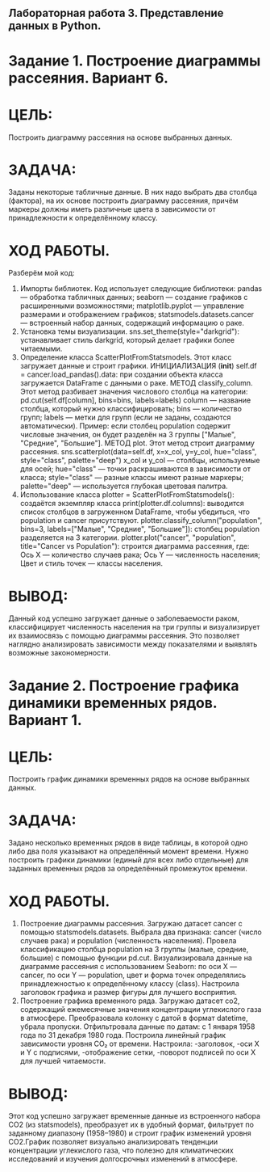 ## Лабораторная работа 3. Представление данных в Python.
# Задание 1. Построение диаграммы рассеяния. Вариант 6. 
# ЦЕЛЬ: 
Построить диаграмму рассеяния на основе выбранных данных.
# ЗАДАЧА: 
Заданы некоторые табличные данные. В них надо выбрать два столбца (фактора), на их основе построить диаграмму рассеяния, причём маркеры должны иметь различные цвета в зависимости от принадлежности к определённому классу.
# ХОД РАБОТЫ. 
Разберём мой код:
1. Импорты библиотек. Код использует следующие библиотеки:
   pandas — обработка табличных данных;
   seaborn — создание графиков с расширенными возможностями;
   matplotlib.pyplot — управление размерами и отображением графиков;
   statsmodels.datasets.cancer — встроенный набор данных, содержащий информацию о раке.
2. Установка темы визуализации.
sns.set_theme(style="darkgrid"): устанавливает стиль darkgrid, который делает графики более читаемыми.
3. Определение класса ScatterPlotFromStatsmodels.
Этот класс загружает данные и строит графики.
ИНИЦИАЛИЗАЦИЯ (__init__)
self.df = cancer.load_pandas().data: при создании объекта класса загружается DataFrame с данными о раке.
МЕТОД classify_column. Этот метод разбивает значения числового столбца на категории:
pd.cut(self.df[column], bins=bins, labels=labels)
column — название столбца, который нужно классифицировать;
bins — количество групп;
labels — метки для групп (если не заданы, создаются автоматически).
Пример: если столбец population содержит числовые значения, он будет разделён на 3 группы ["Малые", "Средние", "Большие"].
МЕТОД plot. Этот метод строит диаграмму рассеяния.
sns.scatterplot(data=self.df, x=x_col, y=y_col, hue="class", style="class", palette="deep")
x_col и y_col — столбцы, используемые для осей;
hue="class" — точки раскрашиваются в зависимости от класса;
style="class" — разные классы имеют разные маркеры;
palette="deep" — используется глубокая цветовая палитра.
4. Использование класса
plotter = ScatterPlotFromStatsmodels(): создаётся экземпляр класса
print(plotter.df.columns): выводится список столбцов в загруженном DataFrame, чтобы убедиться, что population и cancer присутствуют.
plotter.classify_column("population", bins=3, labels=["Малые", "Средние", "Большие"]): столбец population разделяется на 3 категории.
plotter.plot("cancer", "population", title="Cancer vs Population"): cтроится диаграмма рассеяния, где:
Ось X — количество случаев рака;
Ось Y — численность населения;
Цвет и стиль точек — классы населения.
# ВЫВОД: 
Данный код успешно загружает данные о заболеваемости раком, классифицирует численность населения на три группы и визуализирует их взаимосвязь с помощью диаграммы рассеяния. Это позволяет наглядно анализировать зависимости между показателями и выявлять возможные закономерности.

# Задание 2. Построение графика динамики временных рядов. Вариант 1.
# ЦЕЛЬ: 
Построить график динамики временных рядов на основе выбранных данных.
# ЗАДАЧА: 
Задано несколько временных рядов в виде таблицы, в которой одно либо два поля указывают на определённый момент времени. Нужно построить графики динамики (единый для всех либо отдельные) для заданных временных рядов за определённый промежуток времени.
# ХОД РАБОТЫ. 
1. Построение диаграммы рассеяния.
Загружаю датасет cancer с помощью statsmodels.datasets.
Выбрала два признака: cancer (число случаев рака) и population (численность населения).
Провела классификацию столбца population на 3 группы (малые, средние, большие) с помощью функции pd.cut.
Визуализировала данные на диаграмме рассеяния с использованием Seaborn:
по оси X — cancer,
по оси Y — population,
цвет и форма точек определялись принадлежностью к определённому классу (class).
Настроила заголовок графика и размер фигуры для лучшего восприятия.
2. Построение графика временного ряда.
Загружаю датасет co2, содержащий ежемесячные значения концентрации углекислого газа в атмосфере.
Преобразовала колонку с датой в формат datetime, убрала пропуски.
Отфильтровала данные по датам: с 1 января 1958 года по 31 декабря 1980 года.
Построила линейный график зависимости уровня CO₂ от времени.
Настроила:
-заголовок,
-оси X и Y с подписями,
-отображение сетки,
-поворот подписей по оси X для лучшей читаемости.
# ВЫВОД: 
Этот код успешно загружает временные данные из встроенного набора CO2 (из statsmodels), преобразует их в удобный формат, фильтрует по заданному диапазону (1958–1980) и строит график изменений уровня CO2.График позволяет визуально анализировать тенденции концентрации углекислого газа, что полезно для климатических исследований и изучения долгосрочных изменений в атмосфере.
